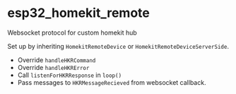 # esp32_homekit_remote
Websocket protocol for custom homekit hub

Set up by inheriting ```HomekitRemoteDevice``` or ```HomekitRemoteDeviceServerSide```.
- Override ```handleHKRCommand```
- Override ```handleHKRError```
- Call ```listenForHKRResponse``` in ```loop()```
- Pass messages to ```HKRMessageRecieved``` from websocket callback.